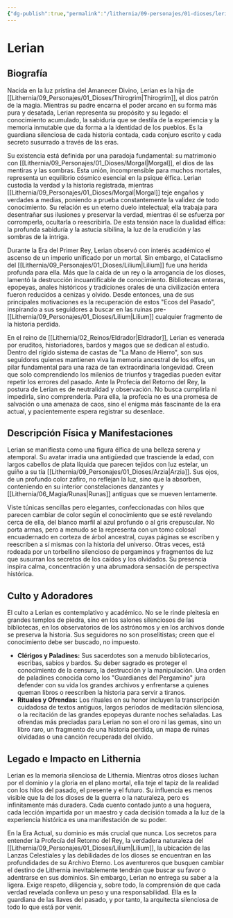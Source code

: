 ```yaml
---
{"dg-publish":true,"permalink":"/lithernia/09-personajes/01-dioses/lerian/","tags":["deidad","panteón élfico","conocimiento","memoria","Eldrador","Amanecer Divino","historia","magia"]}
---
```


# Lerian

## Biografía

Nacida en la luz prístina del Amanecer Divino, Lerian es la hija de [[Lithernia/09_Personajes/01_Dioses/Thirogrim\|Thirogrim]], el dios patrón de la magia. Mientras su padre encarna el poder arcano en su forma más pura y desatada, Lerian representa su propósito y su legado: el conocimiento acumulado, la sabiduría que se destila de la experiencia y la memoria inmutable que da forma a la identidad de los pueblos. Es la guardiana silenciosa de cada historia contada, cada conjuro escrito y cada secreto susurrado a través de las eras.

Su existencia está definida por una paradoja fundamental: su matrimonio con [[Lithernia/09_Personajes/01_Dioses/Morgal\|Morgal]], el dios de las mentiras y las sombras. Esta unión, incomprensible para muchos mortales, representa un equilibrio cósmico esencial en la psique élfica. Lerian custodia la verdad y la historia registrada, mientras [[Lithernia/09_Personajes/01_Dioses/Morgal\|Morgal]] teje engaños y verdades a medias, poniendo a prueba constantemente la validez de todo conocimiento. Su relación es un eterno duelo intelectual; ella trabaja para desentrañar sus ilusiones y preservar la verdad, mientras él se esfuerza por corromperla, ocultarla o reescribirla. De esta tensión nace la dualidad élfica: la profunda sabiduría y la astucia sibilina, la luz de la erudición y las sombras de la intriga.

Durante la Era del Primer Rey, Lerian observó con interés académico el ascenso de un imperio unificado por un mortal. Sin embargo, el Cataclismo del [[Lithernia/09_Personajes/01_Dioses/Lilium\|Lilium]] fue una herida profunda para ella. Más que la caída de un rey o la arrogancia de los dioses, lamentó la destrucción incuantificable de conocimiento. Bibliotecas enteras, epopeyas, anales históricos y tradiciones orales de una civilización entera fueron reducidos a cenizas y olvido. Desde entonces, una de sus principales motivaciones es la recuperación de estos "Ecos del Pasado", inspirando a sus seguidores a buscar en las ruinas pre-[[Lithernia/09_Personajes/01_Dioses/Lilium\|Lilium]] cualquier fragmento de la historia perdida.

En el reino de [[Lithernia/02_Reinos/Eldrador\|Eldrador]], Lerian es venerada por eruditos, historiadores, bardos y magos que se dedican al estudio. Dentro del rígido sistema de castas de "La Mano de Hierro", son sus seguidores quienes mantienen viva la memoria ancestral de los elfos, un pilar fundamental para una raza de tan extraordinaria longevidad. Creen que solo comprendiendo los milenios de triunfos y tragedias pueden evitar repetir los errores del pasado. Ante la Profecía del Retorno del Rey, la postura de Lerian es de neutralidad y observación. No busca cumplirla ni impedirla, sino comprenderla. Para ella, la profecía no es una promesa de salvación o una amenaza de caos, sino el enigma más fascinante de la era actual, y pacientemente espera registrar su desenlace.

## Descripción Física y Manifestaciones

Lerian se manifiesta como una figura élfica de una belleza serena y atemporal. Su avatar irradia una antigüedad que trasciende la edad, con largos cabellos de plata líquida que parecen tejidos con luz estelar, un guiño a su tía [[Lithernia/09_Personajes/01_Dioses/Arzia\|Arzia]]. Sus ojos, de un profundo color zafiro, no reflejan la luz, sino que la absorben, conteniendo en su interior constelaciones danzantes y [[Lithernia/06_Magia/Runas\|Runas]] antiguas que se mueven lentamente.

Viste túnicas sencillas pero elegantes, confeccionadas con hilos que parecen cambiar de color según el conocimiento que se esté revelando cerca de ella, del blanco marfil al azul profundo o al gris crepuscular. No porta armas, pero a menudo se la representa con un tomo colosal encuadernado en corteza de árbol ancestral, cuyas páginas se escriben y reescriben a sí mismas con la historia del universo. Otras veces, está rodeada por un torbellino silencioso de pergaminos y fragmentos de luz que susurran los secretos de los caídos y los olvidados. Su presencia inspira calma, concentración y una abrumadora sensación de perspectiva histórica.

## Culto y Adoradores

El culto a Lerian es contemplativo y académico. No se le rinde pleitesía en grandes templos de piedra, sino en los salones silenciosos de las bibliotecas, en los observatorios de los astrónomos y en los archivos donde se preserva la historia. Sus seguidores no son proselitistas; creen que el conocimiento debe ser buscado, no impuesto.

*   **Clérigos y Paladines:** Sus sacerdotes son a menudo bibliotecarios, escribas, sabios y bardos. Su deber sagrado es proteger el conocimiento de la censura, la destrucción y la manipulación. Una orden de paladines conocida como los "Guardianes del Pergamino" jura defender con su vida los grandes archivos y enfrentarse a quienes queman libros o reescriben la historia para servir a tiranos.
*   **Rituales y Ofrendas:** Los rituales en su honor incluyen la transcripción cuidadosa de textos antiguos, largos períodos de meditación silenciosa, o la recitación de las grandes epopeyas durante noches señaladas. Las ofrendas más preciadas para Lerian no son el oro ni las gemas, sino un libro raro, un fragmento de una historia perdida, un mapa de ruinas olvidadas o una canción recuperada del olvido.

## Legado e Impacto en Lithernia

Lerian es la memoria silenciosa de Lithernia. Mientras otros dioses luchan por el dominio y la gloria en el plano mortal, ella teje el tapiz de la realidad con los hilos del pasado, el presente y el futuro. Su influencia es menos visible que la de los dioses de la guerra o la naturaleza, pero es infinitamente más duradera. Cada cuento contado junto a una hoguera, cada lección impartida por un maestro y cada decisión tomada a la luz de la experiencia histórica es una manifestación de su poder.

En la Era Actual, su dominio es más crucial que nunca. Los secretos para entender la Profecía del Retorno del Rey, la verdadera naturaleza del [[Lithernia/09_Personajes/01_Dioses/Lilium\|Lilium]], la ubicación de las Lanzas Celestiales y las debilidades de los dioses se encuentran en las profundidades de su Archivo Eterno. Los aventureros que busquen cambiar el destino de Lithernia inevitablemente tendrán que buscar su favor o adentrarse en sus dominios. Sin embargo, Lerian no entrega su saber a la ligera. Exige respeto, diligencia y, sobre todo, la comprensión de que cada verdad revelada conlleva un peso y una responsabilidad. Ella es la guardiana de las llaves del pasado, y por tanto, la arquitecta silenciosa de todo lo que está por venir.